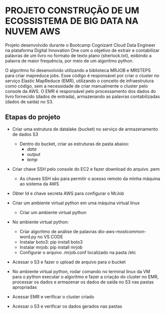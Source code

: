 # PROJETO CONSTRUÇÃO DE UM ECOSSISTEMA DE BIG DATA NA NUVEM AWS

Projeto desenvolvido durante o Bootcamp Cognizant Cloud Data Engineer na plataforma Digital Innovation One 
com o objetivo de extrair e contabilizar palavras de um livro no formato de texto plano (sherlock.txt), exibindo a palavra de maior frequência, por meio de um algoritmo python.

O algoritmo foi desenvolvido utilizando a biblioteca MRJOB e MRSTEPS para criar mapreduce jobs. Esse código é responsável por criar o cluster no 
serviço Elastic MapReduce (EMR), utilizando o conceito de infraestrutura como código, sem a necessidade de criar manualmente o cluster pelo console da AWS.
O EMR é responsável pelo processamento dos dados do livro fornecido (dados de entrada), armazenando as palavras contabilizadas (dados de saída) no S3.


## Etapas do projeto

* Criar uma estrutura de datalake (bucket) no serviço de armazenamento de dados S3
    * Dentro do bucket, criar as estruturas de pasta abaixo:
      * _data_ 
      * _output_
      * _temp_
 
* Criar chave SSH pelo console do EC2 e fazer download do arquivo .pem
    * As chaves SSH são para permitir o acesso remoto da minha máquina ao sistema da AWS
  
* Obter Id e chave secreta AWS para configurar o MrJob
  
* Criar um ambiente virtual python em uma máquina virtual linux
   * Criar um ambiente virtual python

* No ambiente virtual python: 
   * Criar algoritmo de análise de palavras dio-aws-mostcommon-word.py no VS CODE
   * Instalar boto3: pip install boto3
   * Instalar mrjob: pip install mrjob
   * Configurar o arquivo .mrjob.conf localizado na pasta /etc

* Acessar o S3 e fazer o upload de arquivo para o bucket 

* No ambiente virtual python, rodar comando no terminal linux da VM para o python executar o algoritmo e fazer a criação do cluster no EMR, processar os dados e armazenar os dados de saída no S3 nas pastas apropriadas 
  
* Acessar EMR e verificar o cluster criado 
   
* Acessar o S3 e verificar os dados gerados nas pastas
